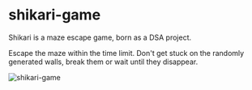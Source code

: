 # shikari-game

Shikari is a maze escape game, born as a DSA project.

Escape the maze within the time limit.
Don't get stuck on the randomly generated walls, break them or wait until they disappear.

<img src="https://i.ibb.co/rZNVcJ2/Schermata-2022-08-15-alle-12-36-26.png/" alt="shikari-game">